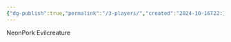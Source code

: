 ```yaml
---
{"dg-publish":true,"permalink":"/3-players/","created":"2024-10-16T22:18:38.205-05:00","updated":"2024-10-16T22:22:12.705-05:00"}
---
```


NeonPork
Evilcreature